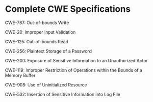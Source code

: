 

# Complete CWE Specifications

CWE-787: Out-of-bounds Write

CWE-20: Improper Input Validation

CWE-125: Out-of-bounds Read

CWE-256: Plaintext Storage of a Password

CWE-200: Exposure of Sensitive Information to an Unauthorized Actor

CWE-119: Improper Restriction of Operations within the Bounds of a Memory Buffer

CWE-908: Use of Uninitialized Resource

CWE-532: Insertion of Sensitive Information into Log File